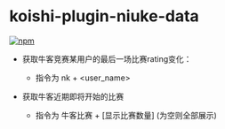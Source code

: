 # koishi-plugin-niuke-data

[![npm](https://img.shields.io/npm/v/koishi-plugin-niuke-data?style=flat-square)](https://www.npmjs.com/package/koishi-plugin-niuke-data)

- 获取牛客竞赛某用户的最后一场比赛rating变化：

  - 指令为 nk + <user_name>

- 获取牛客近期即将开始的比赛

  - 指令为 牛客比赛 + [显示比赛数量] (为空则全部展示)


